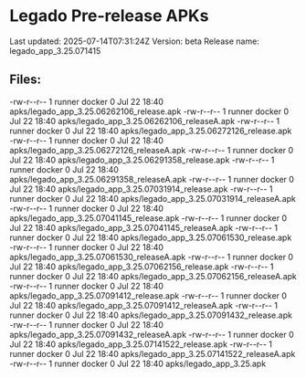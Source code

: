 # Legado Pre-release APKs
Last updated: 2025-07-14T07:31:24Z
Version: beta
Release name: legado_app_3.25.071415
## Files:
-rw-r--r-- 1 runner docker 0 Jul 22 18:40 apks/legado_app_3.25.06262106_release.apk
-rw-r--r-- 1 runner docker 0 Jul 22 18:40 apks/legado_app_3.25.06262106_releaseA.apk
-rw-r--r-- 1 runner docker 0 Jul 22 18:40 apks/legado_app_3.25.06272126_release.apk
-rw-r--r-- 1 runner docker 0 Jul 22 18:40 apks/legado_app_3.25.06272126_releaseA.apk
-rw-r--r-- 1 runner docker 0 Jul 22 18:40 apks/legado_app_3.25.06291358_release.apk
-rw-r--r-- 1 runner docker 0 Jul 22 18:40 apks/legado_app_3.25.06291358_releaseA.apk
-rw-r--r-- 1 runner docker 0 Jul 22 18:40 apks/legado_app_3.25.07031914_release.apk
-rw-r--r-- 1 runner docker 0 Jul 22 18:40 apks/legado_app_3.25.07031914_releaseA.apk
-rw-r--r-- 1 runner docker 0 Jul 22 18:40 apks/legado_app_3.25.07041145_release.apk
-rw-r--r-- 1 runner docker 0 Jul 22 18:40 apks/legado_app_3.25.07041145_releaseA.apk
-rw-r--r-- 1 runner docker 0 Jul 22 18:40 apks/legado_app_3.25.07061530_release.apk
-rw-r--r-- 1 runner docker 0 Jul 22 18:40 apks/legado_app_3.25.07061530_releaseA.apk
-rw-r--r-- 1 runner docker 0 Jul 22 18:40 apks/legado_app_3.25.07062156_release.apk
-rw-r--r-- 1 runner docker 0 Jul 22 18:40 apks/legado_app_3.25.07062156_releaseA.apk
-rw-r--r-- 1 runner docker 0 Jul 22 18:40 apks/legado_app_3.25.07091412_release.apk
-rw-r--r-- 1 runner docker 0 Jul 22 18:40 apks/legado_app_3.25.07091412_releaseA.apk
-rw-r--r-- 1 runner docker 0 Jul 22 18:40 apks/legado_app_3.25.07091432_release.apk
-rw-r--r-- 1 runner docker 0 Jul 22 18:40 apks/legado_app_3.25.07091432_releaseA.apk
-rw-r--r-- 1 runner docker 0 Jul 22 18:40 apks/legado_app_3.25.07141522_release.apk
-rw-r--r-- 1 runner docker 0 Jul 22 18:40 apks/legado_app_3.25.07141522_releaseA.apk
-rw-r--r-- 1 runner docker 0 Jul 22 18:40 apks/legado_app_3.25.apk
